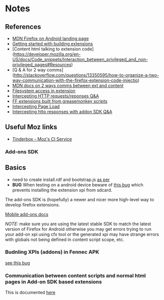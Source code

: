 # Notes

## References

* [MDN Firefox on Android landing page](https://developer.mozilla.org/en-US/docs/Mozilla/Firefox_for_Android)
* [Getting started with building extensions](https://developer.mozilla.org/en-US/docs/Building_an_Extension)
* [Content html talking to extension code] (https://developer.mozilla.org/en-US/docs/Code_snippets/Interaction_between_privileged_and_non-privileged_pages#Resources)
* [Q & A for 2 way comms] (http://stackoverflow.com/questions/13350595/how-to-organize-a-two-way-communication-with-the-firefox-extension-code-injectio)
* [MDN docs on 2 ways comms between ext and content](https://developer.mozilla.org/en-US/docs/Code_snippets/Interaction_between_privileged_and_non-privileged_pages#Chromium-like_messaging.3A_json_request_with_json_callback)
* [Filesystem access in extension](https://developer.mozilla.org/en-US/docs/Code_snippets/File_I_O?redirectlocale=en-US&redirectslug=Code_snippets%252FFile_I%252FO)
* [Intercepting HTTP requests/reponses Q&A](http://stackoverflow.com/questions/1695440/altering-http-responses-in-firefox-extension?rq=1)
* [FF extensions built from greasemonkey scripts](http://geo.inge.org.uk/grease-vervet.php)
* [Intercepting Page Load](https://developer.mozilla.org/en-US/docs/XUL/School_tutorial/Intercepting_Page_Loads?redirectlocale=en-US&redirectslug=XUL_School%2FIntercepting_Page_Loads#HTTP_Observers)
* [Intercepting http responses with addon SDK Q&A](stackoverflow.com/questions/7812604/firefox-extension-observing-response)

## Useful Moz links

* [Tinderbox - Moz's CI Service](https://tbpl.mozilla.org/)

### Add-ons SDK 

## Basics

* need to create install.rdf and bootstrap.js [as per](https://developer.mozilla.org/en-US/docs/Extensions/Mobile/Walkthrough)
* **BUG** When testing on a android device beware of [this bug](https://bugzilla.mozilla.org/show_bug.cgi?id=762648) which prevents installing the extension xpi from sdcard.

The add-ons SDK is (hopefully) a newer and nicer more high-level way to develop firefox extensions. 

[Mobile add-ons docs](https://addons.mozilla.org/en-US/developers/docs/sdk/1.12/dev-guide/tutorials/mobile.html)

*NOTE:* make sure you are using the latest stable SDK to match the latest version of Firefox for Android otherwise you may get errors trying to run your add-on xpi using cfx tool or the generated xpi may have strange errors with globals not being defined in content script scope, etc.

### Budnling XPIs (addons) in Fennec APK

[see this bug](https://bugzilla.mozilla.org/show_bug.cgi?id=754312)

### Communication between content scripts and normal html pages in Add-on SDK based extensions

This is documented [here](???) 